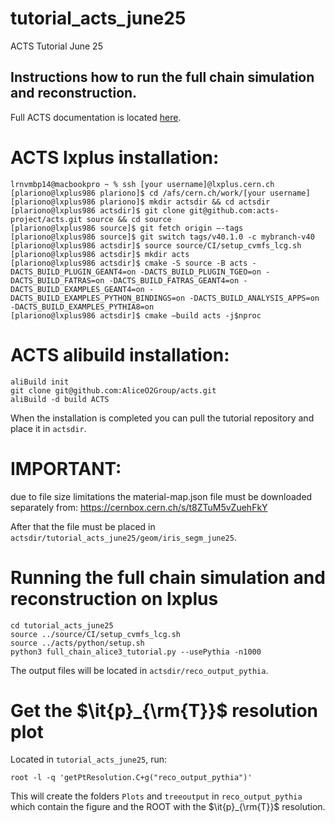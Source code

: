 # tutorial_acts_june25
ACTS Tutorial June 25

## Instructions how to run the full chain simulation and reconstruction.

Full ACTS documentation is located [here](https://acts.readthedocs.io/en/latest/).

# ACTS lxplus installation: 
```
lrnvmbp14@macbookpro ~ % ssh [your username]@lxplus.cern.ch
[plariono@lxplus986 plariono]$ cd /afs/cern.ch/work/[your username]
[plariono@lxplus986 plariono]$ mkdir actsdir && cd actsdir
[plariono@lxplus986 actsdir]$ git clone git@github.com:acts-project/acts.git source && cd source
[plariono@lxplus986 source]$ git fetch origin —-tags
[plariono@lxplus986 source]$ git switch tags/v40.1.0 -c mybranch-v40
[plariono@lxplus986 actsdir]$ source source/CI/setup_cvmfs_lcg.sh
[plariono@lxplus986 actsdir]$ mkdir acts
[plariono@lxplus986 actsdir]$ cmake -S source -B acts -DACTS_BUILD_PLUGIN_GEANT4=on -DACTS_BUILD_PLUGIN_TGEO=on -DACTS_BUILD_FATRAS=on -DACTS_BUILD_FATRAS_GEANT4=on -DACTS_BUILD_EXAMPLES_GEANT4=on -DACTS_BUILD_EXAMPLES_PYTHON_BINDINGS=on -DACTS_BUILD_ANALYSIS_APPS=on -DACTS_BUILD_EXAMPLES_PYTHIA8=on
[plariono@lxplus986 actsdir]$ cmake —build acts -j$nproc
```
# ACTS alibuild installation:
```
aliBuild init
git clone git@github.com:AliceO2Group/acts.git
aliBuild -d build ACTS
```
When the installation is completed you can pull the tutorial repository and place it in ```actsdir```.

# IMPORTANT: 
due to file size limitations the material-map.json file must be downloaded separately from:
https://cernbox.cern.ch/s/t8ZTuM5vZuehFkY

After that the file must be placed in ```actsdir/tutorial_acts_june25/geom/iris_segm_june25```. 

# Running the full chain simulation and reconstruction on lxplus

```
cd tutorial_acts_june25
source ../source/CI/setup_cvmfs_lcg.sh
source ../acts/python/setup.sh
python3 full_chain_alice3_tutorial.py --usePythia -n1000
```

The output files will be located in ```actsdir/reco_output_pythia```.

# Get the $\it{p}_{\rm{T}}$ resolution plot

Located in ```tutorial_acts_june25```, run:
```
root -l -q 'getPtResolution.C+g("reco_output_pythia")'
```

This will create the folders ```Plots``` and ```treeoutput``` in ```reco_output_pythia``` which contain the figure and the ROOT with the $\it{p}_{\rm{T}}$ resolution.